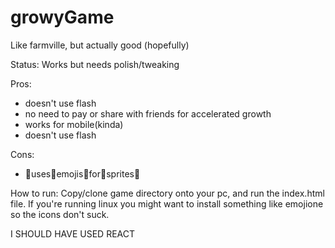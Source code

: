 # growyGame
Like farmville, but actually good (hopefully)

Status: Works but needs polish/tweaking

Pros:
+ doesn't use flash
+ no need to pay or share with friends for accelerated growth
+ works for mobile(kinda)
+ doesn't use flash

Cons:
- 🤔uses🤔emojis🤔for🤔sprites🤔

How to run:
Copy/clone game directory onto your pc, and run the index.html file.
If you're running linux you might want to install something like emojione so the icons don't suck.


I SHOULD HAVE USED REACT
